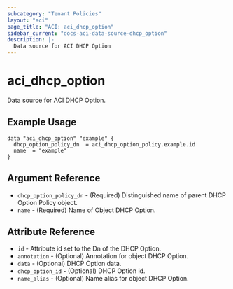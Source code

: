 ```yaml
---
subcategory: "Tenant Policies"
layout: "aci"
page_title: "ACI: aci_dhcp_option"
sidebar_current: "docs-aci-data-source-dhcp_option"
description: |-
  Data source for ACI DHCP Option
---
```


# aci_dhcp_option

Data source for ACI DHCP Option.

## Example Usage

```hcl
data "aci_dhcp_option" "example" {
  dhcp_option_policy_dn  = aci_dhcp_option_policy.example.id
  name  = "example"
}
```

## Argument Reference

- `dhcp_option_policy_dn` - (Required) Distinguished name of parent DHCP Option Policy object.
- `name` - (Required) Name of Object DHCP Option.

## Attribute Reference

- `id` - Attribute id set to the Dn of the DHCP Option.
- `annotation` - (Optional) Annotation for object DHCP Option.
- `data` - (Optional) DHCP Option data.
- `dhcp_option_id` - (Optional) DHCP Option id.
- `name_alias` - (Optional) Name alias for object DHCP Option.
